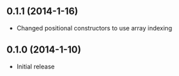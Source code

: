 ## 0.1.1 (2014-1-16)

*   Changed positional constructors to use array indexing

## 0.1.0 (2014-1-10)

*   Initial release
